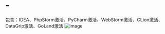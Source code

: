 # -
包含：IDEA、PhpStorm激活、PyCharm激活、WebStorm激活、CLion激活、DataGrip激活、GoLand激活
![image](https://github.com/6skills/-/assets/112998833/c43dc4fe-d5d7-4375-8f7e-1700816f9e88)
